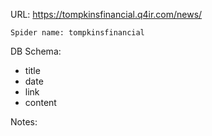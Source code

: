 URL: https://tompkinsfinancial.q4ir.com/news/

    Spider name: tompkinsfinancial

DB Schema:
- title
- date
- link
- content

Notes: